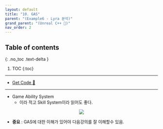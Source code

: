 ```yaml
---
layout: default
title: "10. GAS"
parent: "(Example6 - Lyra 분석)"
grand_parent: "(Unreal C++ 🚀)"
nav_order: 2
---
```


## Table of contents
{: .no_toc .text-delta }

1. TOC
{:toc}

---

* [Get Code 🌟](https://github.com/Arthur880708/LyraClone/tree/2)

---

* Game Ability System
    * 이라 적고 Skill System이라 읽어도 좋다.

<p align="center">
  <img src="https://taehyungs-programming-blog.github.io/blog/assets/images/unreal/unreal_cpp_6/ucpp6-10-1.png"/>
</p>

* **중요** : GAS에 대한 이해가 있어야 다음강의를 잘 이해할수 있음.
